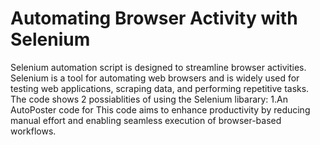 # Automating Browser Activity with Selenium

Selenium automation script is designed to streamline browser activities. Selenium is a tool for automating web browsers and is widely used for testing web applications, scraping data, and performing repetitive tasks.
The code shows 2 possiablities of using the Selenium libarary:
1.An AutoPoster code for 
This code aims to enhance productivity by reducing manual effort and enabling seamless execution of browser-based workflows.
